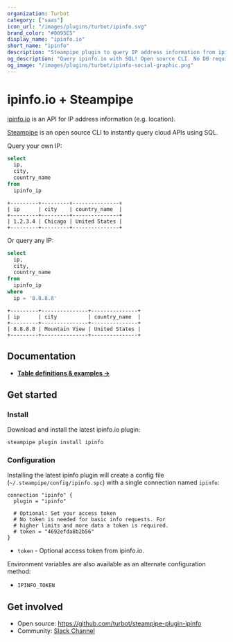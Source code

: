 ```yaml
---
organization: Turbot
category: ["saas"]
icon_url: "/images/plugins/turbot/ipinfo.svg"
brand_color: "#0095E5"
display_name: "ipinfo.io"
short_name: "ipinfo"
description: "Steampipe plugin to query IP address information from ipinfo.io."
og_description: "Query ipinfo.io with SQL! Open source CLI. No DB required."
og_image: "/images/plugins/turbot/ipinfo-social-graphic.png"
---
```


# ipinfo.io + Steampipe

[ipinfo.io](https://ipinfo.com) is an API for IP address information (e.g. location).

[Steampipe](https://steampipe.io) is an open source CLI to instantly query cloud APIs using SQL.

Query your own IP:

```sql
select
  ip,
  city,
  country_name
from
  ipinfo_ip
```

```
+---------+---------+---------------+
| ip      | city    | country_name  |
+---------+---------+---------------+
| 1.2.3.4 | Chicago | United States |
+---------+---------+---------------+
```

Or query any IP:

```sql
select
  ip,
  city,
  country_name
from
  ipinfo_ip
where
  ip = '8.8.8.8'
```

```
+---------+---------------+---------------+
| ip      | city          | country_name  |
+---------+---------------+---------------+
| 8.8.8.8 | Mountain View | United States |
+---------+---------------+---------------+
```

## Documentation

- **[Table definitions & examples →](/plugins/turbot/ipinfo/tables)**

## Get started

### Install

Download and install the latest ipinfo.io plugin:

```bash
steampipe plugin install ipinfo
```

### Configuration

Installing the latest ipinfo plugin will create a config file (`~/.steampipe/config/ipinfo.spc`) with a single connection named `ipinfo`:

```hcl
connection "ipinfo" {
  plugin = "ipinfo"

  # Optional: Set your access token
  # No token is needed for basic info requests. For
  # higher limits and more data a token is required.
  # token = "4692efda8b2b56"
}
```

- `token` - Optional access token from ipinfo.io.

Environment variables are also available as an alternate configuration method:
* `IPINFO_TOKEN`

## Get involved

- Open source: https://github.com/turbot/steampipe-plugin-ipinfo
- Community: [Slack Channel](https://steampipe.io/community/join)
